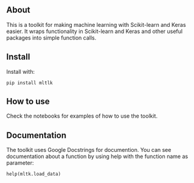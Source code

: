 ## About
This is a toolkit for making machine learning with Scikit-learn and Keras easier.
It wraps functionality in Scikit-learn and Keras and other useful packages into simple function calls.

## Install
Install with:

<code>pip install mltlk</code>

## How to use
Check the notebooks for examples of how to use the toolkit.

## Documentation
The toolkit uses Google Docstrings for documention. You can see documentation about a function by using help with the function name as parameter:

<code>help(mltk.load_data)</code>
